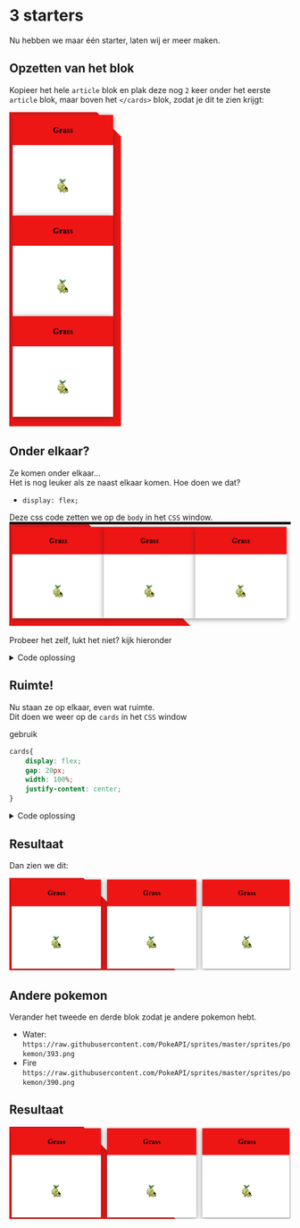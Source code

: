 # 3 starters

Nu hebben we maar één starter, laten wij er meer maken.

## Opzetten van het blok
Kopieer het hele `article` blok en plak deze nog `2` keer onder het eerste `article` blok, maar boven het `</cards>` blok, zodat je dit te zien krijgt:

![starters1.PNG](../instructies/img/starters1.PNG)


## Onder elkaar?
Ze komen onder elkaar...  
Het is nog leuker als ze naast elkaar komen.
Hoe doen we dat?  
- `display: flex;`

Deze css code zetten we op de `body` in het `CSS` window.  
![naast.PNG](../instructies/img/naast.PNG)

Probeer het zelf, lukt het niet? kijk hieronder

<details>
<summary>Code oplossing</summary>

```css
body {
    background: linear-gradient(45deg, #ee1515 50%, white 50%);
    min-height: 100vh;
    width: 100%;
}
cards{
    display: flex;
    width: 100%;
    justify-content: center;
}
```

</details>

## Ruimte!
Nu staan ze op elkaar, even wat ruimte.  
Dit doen we weer op de `cards` in het `CSS` window 

gebruik

```css
cards{
    display: flex;
    gap: 20px;
    width: 100%;
    justify-content: center;
}
```

<details>
<summary>Code oplossing</summary>

![gap.PNG](../instructies/img/gap.PNG)

</details>

## Resultaat
Dan zien we dit:  

![gapped.PNG](../instructies/img/gapped.PNG)

## Andere pokemon
Verander het tweede en derde blok zodat je andere pokemon hebt.  
- Water: `https://raw.githubusercontent.com/PokeAPI/sprites/master/sprites/pokemon/393.png`
- Fire `https://raw.githubusercontent.com/PokeAPI/sprites/master/sprites/pokemon/390.png`

## Resultaat
![gapped.PNG](../instructies/img/gapped.PNG)